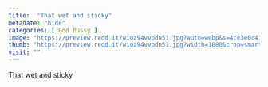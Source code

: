 ```yaml
---
title:  "That wet and sticky"
metadate: "hide"
categories: [ God Pussy ]
image: "https://preview.redd.it/wioz94vvpdn51.jpg?auto=webp&s=4ce3e0c41a0fcdbe34d13327ce93fa1487f4db1e"
thumb: "https://preview.redd.it/wioz94vvpdn51.jpg?width=1080&crop=smart&auto=webp&s=fed37f54d7026d46ed77295b6e8406ec0f5a3205"
visit: ""
---
```

That wet and sticky
